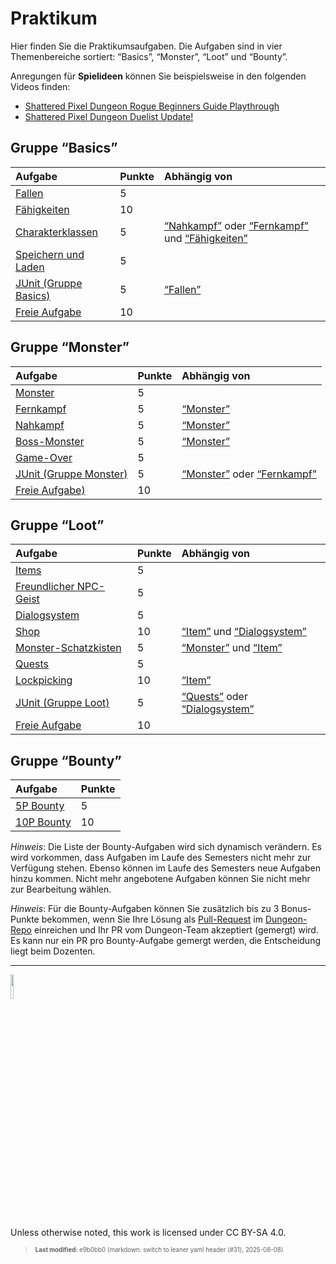 # Praktikum

Hier finden Sie die Praktikumsaufgaben. Die Aufgaben sind in vier
Themenbereiche sortiert: “Basics”, “Monster”, “Loot” und “Bounty”.

Anregungen für **Spielideen** können Sie beispielsweise in den folgenden
Videos finden:

- [Shattered Pixel Dungeon Rogue Beginners Guide
  Playthrough](https://youtu.be/qoc_tDN0QC4)
- [Shattered Pixel Dungeon Duelist
  Update!](https://youtu.be/LgSjUWjQg0s)

## Gruppe “Basics”

| Aufgabe | Punkte | Abhängig von |
|:---|:---|:---|
| [Fallen](group_basics/taskbasic-fallen.md) | 5 |  |
| [Fähigkeiten](group_basics/taskbasic-skills.md) | 10 |  |
| [Charakterklassen](group_basics/taskbasic-charakterklassen.md) | 5 | [“Nahkampf”](group_monster/tasknpc-nahkampf.md) oder [“Fernkampf”](group_monster/tasknpc-fernkampf.md) und [“Fähigkeiten”](group_basics/taskbasic-skills.md) |
| [Speichern und Laden](group_basics/taskbasic-speichern_und_laden.md) | 5 |  |
| [JUnit (Gruppe Basics)](group_basics/taskbasic-testen.md) | 5 | [“Fallen”](group_basics/taskbasic-fallen.md) |
| [Freie Aufgabe](group_basics/taskbasic-freie_aufgabe.md) | 10 |  |

## Gruppe “Monster”

| Aufgabe | Punkte | Abhängig von |
|:---|:---|:---|
| [Monster](group_monster/tasknpc-monster.md) | 5 |  |
| [Fernkampf](group_monster/tasknpc-fernkampf.md) | 5 | [“Monster”](group_monster/tasknpc-monster.md) |
| [Nahkampf](group_monster/tasknpc-nahkampf.md) | 5 | [“Monster”](group_monster/tasknpc-monster.md) |
| [Boss-Monster](group_monster/tasknpc-boss_monster.md) | 5 | [“Monster”](group_monster/tasknpc-monster.md) |
| [Game-Over](group_monster/tasknpc-gameover.md) | 5 |  |
| [JUnit (Gruppe Monster)](group_monster/tasknpc-testen.md) | 5 | [“Monster”](group_monster/tasknpc-monster.md) oder [“Fernkampf”](group_monster/tasknpc-fernkampf.md) |
| [Freie Aufgabe)](group_monster/tasknpc-freie_aufgabe.md) | 10 |  |

## Gruppe “Loot”

| Aufgabe | Punkte | Abhängig von |
|:---|:---|:---|
| [Items](group_loot/taskloot-item.md) | 5 |  |
| [Freundlicher NPC-Geist](group_loot/taskloot-npc.md) | 5 |  |
| [Dialogsystem](group_loot/taskloot-dialogsystem.md) | 5 |  |
| [Shop](group_loot/taskloot-shop.md) | 10 | [“Item”](group_loot/taskloot-item.md) und [“Dialogsystem”](group_loot/taskloot-dialogsystem.md) |
| [Monster-Schatzkisten](group_loot/taskloot-schatzkiste.md) | 5 | [“Monster”](group_monster/tasknpc-monster.md) und [“Item”](group_loot/taskloot-item.md) |
| [Quests](group_loot/taskloot-quests.md) | 5 |  |
| [Lockpicking](group_loot/taskloot-lockpicking.md) | 10 | [“Item”](group_loot/taskloot-item.md) |
| [JUnit (Gruppe Loot)](group_loot/taskloot-testen.md) | 5 | [“Quests”](group_loot/taskloot-quests.md) oder [“Dialogsystem”](group_loot/taskloot-dialogsystem.md) |
| [Freie Aufgabe](group_loot/taskloot-freie_aufgabe.md) | 10 |  |

## Gruppe “Bounty”

| Aufgabe | Punkte |
|:---|:---|
| [5P Bounty](https://github.com/Dungeon-CampusMinden/Dungeon/issues?q=is%3Aopen+is%3Aissue+label%3Abounty%3A5p+-linked%3Apr) | 5 |
| [10P Bounty](https://github.com/Dungeon-CampusMinden/Dungeon/issues?q=is%3Aopen+is%3Aissue+label%3Abounty%3A10p+-linked%3Apr) | 10 |

*Hinweis*: Die Liste der Bounty-Aufgaben wird sich dynamisch verändern.
Es wird vorkommen, dass Aufgaben im Laufe des Semesters nicht mehr zur
Verfügung stehen. Ebenso können im Laufe des Semesters neue Aufgaben
hinzu kommen. Nicht mehr angebotene Aufgaben können Sie nicht mehr zur
Bearbeitung wählen.

*Hinweis*: Für die Bounty-Aufgaben können Sie zusätzlich bis zu 3
Bonus-Punkte bekommen, wenn Sie Ihre Lösung als
[Pull-Request](https://github.com/Dungeon-CampusMinden/Dungeon/compare)
im [Dungeon-Repo](https://github.com/Dungeon-CampusMinden/Dungeon)
einreichen und Ihr PR vom Dungeon-Team akzeptiert (gemergt) wird. Es
kann nur ein PR pro Bounty-Aufgabe gemergt werden, die Entscheidung
liegt beim Dozenten.

------------------------------------------------------------------------

<img src="https://licensebuttons.net/l/by-sa/4.0/88x31.png" width="10%">

Unless otherwise noted, this work is licensed under CC BY-SA 4.0.

<blockquote><p><sup><sub><strong>Last modified:</strong> e9b0bb0 (markdown: switch to leaner yaml header (#31), 2025-08-08)<br></sub></sup></p></blockquote>
